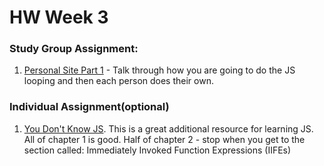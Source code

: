 # HW Week 3

### Study Group Assignment:
1. [Personal Site Part 1](https://github.com/nss-nightclass-projects/personal-bio-site-instructions) - Talk through how you are going to do the JS looping and then each person does their own.

### Individual Assignment(optional)
1. [You Don't Know JS](https://github.com/getify/You-Dont-Know-JS/tree/master/up%20%26%20going). This is a great additional resource for learning JS.  All of chapter 1 is good.  Half of chapter 2 - stop when you get to the section called: Immediately Invoked Function Expressions (IIFEs)
